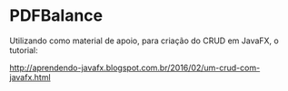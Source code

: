 # PDFBalance

Utilizando como material de apoio, para criação do CRUD em JavaFX, o tutorial:

http://aprendendo-javafx.blogspot.com.br/2016/02/um-crud-com-javafx.html
